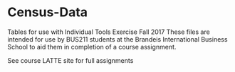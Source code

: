 # Census-Data
Tables for use with Individual Tools Exercise Fall 2017
These files are intended for use by BUS211 students at the Brandeis International Business School to aid them in completion of a course assignment.

See course LATTE site for full assignments
